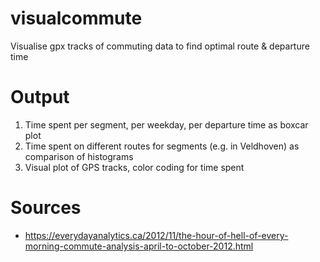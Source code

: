 # visualcommute

Visualise gpx tracks of commuting data to find optimal route & departure time

# Output

1. Time spent per segment, per weekday, per departure time as boxcar plot
2. Time spent on different routes for segments (e.g. in Veldhoven) as comparison of histograms
3. Visual plot of GPS tracks, color coding for time spent

# Sources

- https://everydayanalytics.ca/2012/11/the-hour-of-hell-of-every-morning-commute-analysis-april-to-october-2012.html
